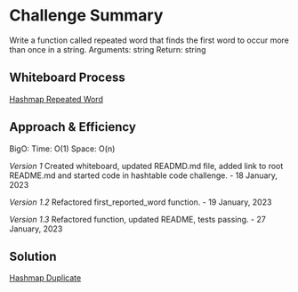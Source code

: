 # Challenge Summary

Write a function called repeated word that finds the first word to occur more than once in a string.
Arguments: string
Return: string

## Whiteboard Process

[Hashmap Repeated Word](/docs/hashtable_repeated_word/hashmap_repeated_word.png)

## Approach & Efficiency

BigO:
Time: O(1)
Space: O(n)

*Version 1* Created whiteboard, updated READMD.md file, added link to root README.md and started code in hashtable code
challenge. - 18 January, 2023

*Version 1.2* Refactored first_reported_word function. - 19 January, 2023

*Version 1.3* Refactored function, updated README, tests passing. - 27 January, 2023

## Solution

[Hashmap Duplicate](/code_challenges/hashtable_repeated_word.py)
